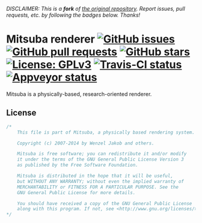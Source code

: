 *DISCLAIMER: This is a **fork** of [the original repository](https://github.com/mitsuba-renderer/mitsuba). Report issues, pull requests, etc. by following the badges below. Thanks!*

# Mitsuba renderer [![][issues]][issues-link] [![][pulls]][pulls-link] [![][stars]][stars-link] [![][license]][license-link] [![][travis]][travis-link] [![][appveyor]][appveyor-link]

Mitsuba is a physically-based, research-oriented renderer.


## License

```c
/*
    This file is part of Mitsuba, a physically based rendering system.

    Copyright (c) 2007-2014 by Wenzel Jakob and others.

    Mitsuba is free software; you can redistribute it and/or modify
    it under the terms of the GNU General Public License Version 3
    as published by the Free Software Foundation.

    Mitsuba is distributed in the hope that it will be useful,
    but WITHOUT ANY WARRANTY; without even the implied warranty of
    MERCHANTABILITY or FITNESS FOR A PARTICULAR PURPOSE. See the
    GNU General Public License for more details.

    You should have received a copy of the GNU General Public License
    along with this program. If not, see <http://www.gnu.org/licenses/>.
*/
```

[issues]: https://img.shields.io/github/issues/mitsuba-renderer/mitsuba.svg (GitHub issues)
[issues-link]: https://github.com/mitsuba-renderer/mitsuba/issues
[pulls]: https://img.shields.io/github/issues-pr/mitsuba-renderer/mitsuba.svg (GitHub pull requests)
[pulls-link]: https://github.com/mitsuba-renderer/mitsuba/pulls
[stars]: https://img.shields.io/github/stars/mitsuba-renderer/mitsuba.svg (GitHub stars)
[stars-link]: https://github.com/mitsuba-renderer/mitsuba/stargazers
[license]: https://img.shields.io/badge/license-GPL3-blue.svg (License: GPLv3)
[license-link]: ./LICENSE
[travis]: https://img.shields.io/travis/amyspark/mitsuba.svg (Travis-CI status)
[travis-link]: https://travis-ci.org/amyspark/mitsuba
[appveyor]: https://ci.appveyor.com/api/projects/status/8v8u6lnc8krqxkuu?svg=true (Appveyor status)
[appveyor-link]: https://ci.appveyor.com/project/amyspark/mitsuba
